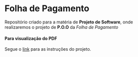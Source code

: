 # Folha de Pagamento
Repositório criado para a matéria de **Projeto de Software**, onde realizaremos o projeto de **P.O.O** da _Folha de Pagamento_

#### Para visualização do PDF
Segue o [link](https://github.com/carolnesso/Folha-de-Pagamento/blob/main/documento/folha_pagamento.pdf) para as instruções do projeto.